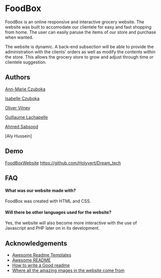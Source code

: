 
<h1 style=bold >FoodBox</h1> 

FoodBox is an online responsive and interactive grocery website. 
The website was built to accomodate our clientele for easy and fast 
shopping from home. The user can easily paruse the items of our store
and purchase when wanted.

The website is dynamic. A back-end subsection will be able to provide 
the administration with the clients' orders as well as modify the 
contents within the store. This allows the grocery store to grow and adjust
through time or clientele suggestion. 



## Authors

[Ann-Marie Czuboka](https://github.com/amczuboka)

[Isabelle Czuboka](https://github.com/IsabelleCzuboka)

[Oliver Vilney](https://github.com/Holyvert)

[Guillaume Lachapelle](https://github.com/Guillaume-Lachapelle)

[Ahmed Sabsood](https://github.com/AhmedSabsoob)

[Aly Hussein]



## Demo
[FoodBoxWebsite](https://holyvert.github.io/Dream_tech/Website)
https://github.com/Holyvert/Dream_tech


## FAQ

#### What was our website made with?

FoodBox was created with HTML and CSS.

#### Will there be other languages used for the website?

Yes, the website will also become more interactive with the use of Javascript and PHP later on in its development.


## Acknowledgements

 - [Awesome Readme Templates](https://awesomeopensource.com/project/elangosundar/awesome-README-templates)
 - [Awesome README](https://github.com/matiassingers/awesome-readme)
 - [How to write a Good readme](https://bulldogjob.com/news/449-how-to-write-a-good-readme-for-your-github-project)
 - [Where all the amazing images in the website come from](https://unsplash.com)

